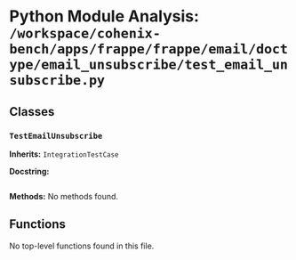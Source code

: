 # Python Module Analysis: `/workspace/cohenix-bench/apps/frappe/frappe/email/doctype/email_unsubscribe/test_email_unsubscribe.py`

## Classes

### `TestEmailUnsubscribe`
**Inherits:** `IntegrationTestCase`


**Docstring:**
```

```

**Methods:**
No methods found.




## Functions

No top-level functions found in this file.

